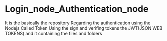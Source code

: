 # Login_node_Authentication_node
It is the basically the repository Regarding the authentication using the Nodejs Called Token Using the sign and verifing tokens the JWT(JSON WEB TOKENS) and it containing the files and folders
